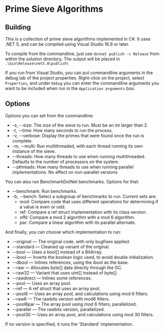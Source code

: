 # Prime Sieve Algorithms

## Building

This is a collection of prime sieve algorithms implemented in C#.  It uses .NET 5, and can be compiled using Visual Studio 16.9 or later.

To compile from the commandline, just use `dotnet publish -c Release` from within the solution directory.  The output will be placed in `.\bin\Release\net5.0\publish\`

If you run from Visual Studio, you can put commandline arguments in the debug tab of the project properties. Right-click on the project, select `Properties`, and under `Debug` you can enter the commandline arguments you want to be included when run in the `Application arguments` box.

## Options

Options you can set from the commandline:

* -s, --size: The size of the sieve to run. Must be an int larger than 2.
* -t, --time: How many seconds to run the process.
* -v, --verbose: Display the primes that were found once the run is complete.
* -m, --multi: Run multithreaded, with each thread running its own instance of the sieve.
* --threads: How many threads to use when running multithreaded. Defaults to the number of processors on the system.
* --pthreads: How many threads to use when running parallel implementations. No effect on non-parallel versions.

You can also run BenchmarkDotNet benchmarks.  Options for that:

* --benchmark: Run benchmarks.
* -b, --bench: Select a subgroup of benchmarks to run. Current sets are:
    * mod: Compare code that uses different operations for determining if a value is even or odd.
    * ref: Compare a ref struct implementation with its class version.
    * ofN: Compare a mod 2 algorithm with a mod 6 algorithm.
    * par: Compare a linear algorithm with its parallel alternate.

And finally, you can choose which implementation to run:

* --original — The original code, with only bugfixes applied.
* --standard — Cleaned up variant of the original.
* --bool — Uses a bool[] instead of a BitArray.
* --ibool — Inverts the boolean logic used, to avoid double initialization.
* --dbool — Inlines references, using the ibool as the base.
* --raw — Allocates byte[] data directly through the GC.
* --raw32 — Variant that uses uint[] instead of byte[].
* --rawdirect — Inlines some references.
* --pool — Uses an array pool.
* --ref — A ref struct that uses an array pool.
* --pool6 — Uses an array pool, and calculations using mod 6 filters.
* --raw6 — The rawbits version with mod6 filters.
* --pool6par — The array pool using mod 6 filters, parallelized.
* --parallel — The rawbits version, parallelized.
* --pool30 — Uses an array pool, and calculations using mod 30 filters.

If no version is specified, it runs the 'Standard' implementation.



